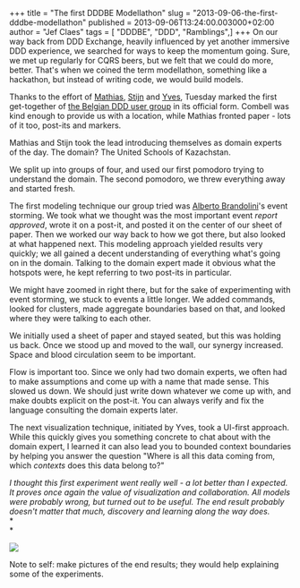+++
title = "The first DDDBE Modellathon"
slug = "2013-09-06-the-first-dddbe-modellathon"
published = 2013-09-06T13:24:00.003000+02:00
author = "Jef Claes"
tags = [ "DDDBE", "DDD", "Ramblings",]
+++
On our way back from DDD Exchange, heavily influenced by yet another
immersive DDD experience, we searched for ways to keep the momentum
going. Sure, we met up regularly for CQRS beers, but we felt that we
could do more, better. That's when we coined the term modellathon,
something like a hackathon, but instead of writing code, we would build
models.  
  
Thanks to the effort of [Mathias](https://twitter.com/mathiasverraes),
[Stijn](https://twitter.com/stijnvnh) and
[Yves](https://twitter.com/yreynhout), Tuesday marked the first
get-together of [the Belgian DDD user group](http://domaindriven.be/) in
its official form. Combell was kind enough to provide us with a
location, while Mathias fronted paper - lots of it too, post-its and
markers.  
  
Mathias and Stijn took the lead introducing themselves as domain experts
of the day. The domain? The United Schools of Kazachstan.  
  
We split up into groups of four, and used our first pomodoro trying to
understand the domain. The second pomodoro, we threw everything away and
started fresh.  
  
The first modeling technique our group tried was [Alberto
Brandolini](https://twitter.com/ziobrando)'s event storming. We took
what we thought was the most important event *report approved*, wrote it
on a post-it, and posted it on the center of our sheet of paper. Then we
worked our way back to how we got there, but also looked at what
happened next. This modeling approach yielded results very quickly; we
all gained a decent understanding of everything what's going on in the
domain. Talking to the domain expert made it obvious what the hotspots
were, he kept referring to two post-its in particular.  
  
We might have zoomed in right there, but for the sake of experimenting
with event storming, we stuck to events a little longer. We added
commands, looked for clusters, made aggregate boundaries based on that,
and looked where they were talking to each other.  
  
We initially used a sheet of paper and stayed seated, but this was
holding us back. Once we stood up and moved to the wall, our synergy
increased. Space and blood circulation seem to be important.  
  
Flow is important too. Since we only had two domain experts, we often
had to make assumptions and come up with a name that made sense. This
slowed us down. We should just write down whatever we come up with, and
make doubts explicit on the post-it. You can always verify and fix the
language consulting the domain experts later.  
  
The next visualization technique, initiated by Yves, took a UI-first
approach. While this quickly gives you something concrete to chat about
with the domain expert, I learned it can also lead you to bounded
context boundaries by helping you answer the question "Where is all this
data coming from, which *contexts* does this data belong to?"  
  
*I thought this first experiment went really well - a lot better than I
expected. It proves once again the value of visualization and
collaboration. All models were probably wrong, but turned out to be
useful. The end result probably doesn't matter that much, discovery and
learning along the way does.*  
*  
*  

[![](/post/images/thumbnails/2013-09-06-the-first-dddbe-modellathon-Modellathon.jpg)](/post/images/2013-09-06-the-first-dddbe-modellathon-Modellathon.jpg)

  

Note to self: make pictures of the end results; they would help
explaining some of the experiments.
